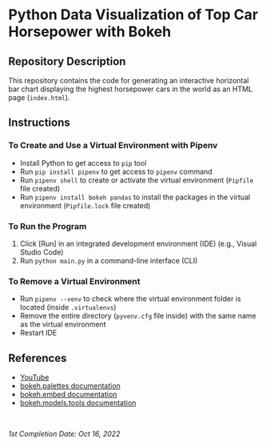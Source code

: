 <!-- README file for YouTube tutorials -->

# Python Data Visualization of Top Car Horsepower with Bokeh

## Repository Description

This repository contains the code for generating an interactive horizontal bar chart displaying the highest horsepower cars in the world as an HTML page (`index.html`).

## Instructions

### To Create and Use a Virtual Environment with Pipenv

- Install Python to get access to `pip` tool
- Run `pip install pipenv` to get access to `pipenv` command
- Run `pipenv shell` to create or activate the virtual environment (`Pipfile` file created)
- Run `pipenv install bokeh pandas` to install the packages in the virtual environment (`Pipfile.lock` file created)

### To Run the Program

1. Click \[Run\] in an integrated development environment (IDE) (e.g., Visual Studio Code)
2. Run `python main.py` in a command-line interface (CLI)

### To Remove a Virtual Environment

- Run `pipenv --venv` to check where the virtual environment folder is located (inside `.virtualenvs`)
- Remove the entire directory (`pyvenv.cfg` file inside) with the same name as the virtual environment
- Restart IDE

## References

- [YouTube](https://www.youtube.com/watch?v=2TR_6VaVSOs)
- [bokeh.palettes documentation](https://docs.bokeh.org/en/latest/docs/reference/palettes.html)
- [bokeh.embed documentation](https://docs.bokeh.org/en/latest/docs/reference/embed.html#bokeh.embed.components)
- [bokeh.models.tools documentation](https://docs.bokeh.org/en/2.4.2/docs/reference/models/tools.html#hovertool)

<br>

*1st Completion Date: Oct 16, 2022*
